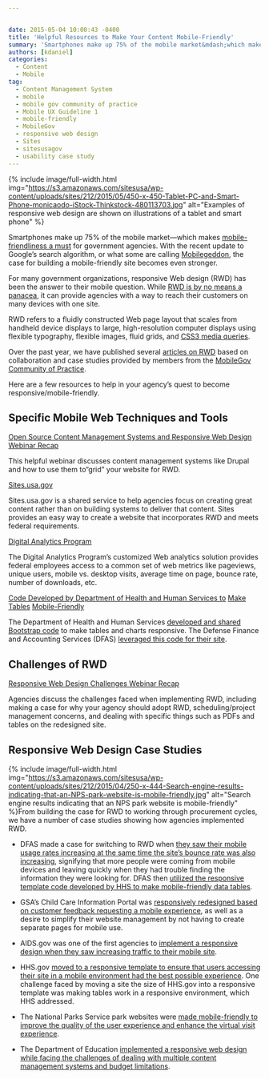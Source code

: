 ```yaml
---


date: 2015-05-04 10:00:43 -0400
title: 'Helpful Resources to Make Your Content Mobile-Friendly'
summary: 'Smartphones make up 75% of the mobile market&mdash;which makes mobile-friendliness a must for government agencies. With the recent update to Google’s search algorithm, or what some are calling Mobilegeddon, the case for building a mobile-friendly site becomes even stronger. For many government organizations, responsive Web design (RWD) has been the answer to their mobile question.'
authors: [kdaniel]
categories:
  - Content
  - Mobile
tag:
  - Content Management System
  - mobile
  - mobile gov community of practice
  - Mobile UX Guideline 1
  - mobile-friendly
  - MobileGov
  - responsive web design
  - Sites
  - sitesusagov
  - usability case study
---
```



{% include image/full-width.html img="https://s3.amazonaws.com/sitesusa/wp-content/uploads/sites/212/2015/05/450-x-450-Tablet-PC-and-Smart-Phone-monicaodo-iStock-Thinkstock-480113703.jpg" alt="Examples of responsive web design are shown on illustrations of a tablet and smart phone" %} 

Smartphones make up 75% of the mobile market—which makes [mobile-friendliness a must](https://www.WHATEVER/2015/03/31/trends-on-tuesday-smartphone-market-growth-makes-mobile-friendly-a-must/) for government agencies. With the recent update to Google’s  search algorithm, or what some are calling [Mobilegeddon](https://www.WHATEVER/2015/04/15/mobilegeddon-government-edition/), the case for building a mobile-friendly site becomes even stronger.

For many government organizations, responsive Web design (RWD) has been the answer to their mobile question. While [RWD is by no means a panacea](http://www.smashingmagazine.com/2014/07/22/responsive-web-design-should-not-be-your-only-mobile-strategy/), it can provide agencies with a way to reach their customers on many devices with one site.

RWD refers to a fluidly constructed Web page layout that scales from handheld device displays to large, high-resolution computer displays using flexible typography, flexible images, fluid grids, and [CSS3 media queries](http://www.w3.org/TR/css3-mediaqueries/).

Over the past year, we have published several [articles on RWD](https://www.WHATEVER/tag/responsive-web-design/) based on collaboration and case studies provided by members from the [MobileGov Community of Practice](https://www.WHATEVER/communities/mobile/).

Here are a few resources to help in your agency&#8217;s quest to become responsive/mobile-friendly.

## **Specific Mobile Web Techniques and Tools**

[Open Source Content Management Systems and Responsive Web Design Webinar Recap](https://www.WHATEVER/2014/09/03/mobile-web-templates-how-to-use-open-source-cms-to-implement-responsive-web-design-webinar-recap/)
  
This helpful webinar discusses content management systems like Drupal and how to use them to“grid” your website for RWD.

[Sites.usa.gov](https://sites.usa.gov/)
  
Sites.usa.gov is a shared service to help agencies focus on creating great content rather than on building systems to deliver that content. Sites provides an easy way to create a website that incorporates RWD and meets federal requirements.

[Digital Analytics Program](https://www.WHATEVER/2015/03/04/what-is-the-digital-analytics-program-dap/)
  
The Digital Analytics Program&#8217;s customized Web analytics solution provides federal employees access to a common set of web metrics like pageviews, unique users, mobile vs. desktop visits, average time on page, bounce rate, number of downloads, etc.

[Code Developed by Department of Health and Human Services to](https://github.com/HHS/HHS-Responsive-Design) [Make](https://github.com/HHS/HHS-Responsive-Design) [Tables](https://github.com/HHS/HHS-Responsive-Design) [Mobile-Friendly](https://github.com/HHS/HHS-Responsive-Design)
  
The Department of Health and Human Services [developed and shared Bootstrap code](https://www.WHATEVER/2014/10/30/hhs-conquers-tables-in-a-responsive-design/) to make tables and charts responsive. The Defense Finance and Accounting Services (DFAS) [leveraged this code for their site](https://www.WHATEVER/2014/12/11/defense-finance-accounting-services-use-hhs-code-to-make-mobile-friendly-tables/).

## **Challenges of RWD**

[Responsive Web Design Challenges Webinar Recap](https://www.WHATEVER/2014/10/21/responsive-web-design-challenges-webinar-recap/)
  
Agencies discuss the challenges faced when implementing RWD, including making a case for why your agency should adopt RWD, scheduling/project management concerns, and dealing with specific things such as PDFs and tables on the redesigned site.

## **Responsive Web Design Case Studies**


{% include image/full-width.html img="https://s3.amazonaws.com/sitesusa/wp-content/uploads/sites/212/2015/04/250-x-444-Search-engine-results-indicating-that-an-NPS-park-website-is-mobile-friendly.jpg" alt="Search engine results indicating that an NPS park website is mobile-friendly" %}From building the case for RWD to working through procurement cycles, we have a number of case studies showing how agencies implemented RWD.

  * DFAS made a case for switching to RWD when [they saw their mobile usage rates increasing at the same time the site’s  bounce rate was also increasing](https://www.WHATEVER/2014/10/21/responsive-web-design-challenges-webinar-recap/), signifying that more people were coming from mobile devices and leaving quickly when they had trouble finding the information they were looking for. DFAS then [utilized the responsive template code developed by HHS to make mobile-friendly data tables](https://www.WHATEVER/2014/12/11/defense-finance-accounting-services-use-hhs-code-to-make-mobile-friendly-tables/).

  * GSA’s  Child Care Information Portal was [responsively redesigned based on customer feedback requesting a mobile experience](https://www.WHATEVER/2012/10/25/gsas-child-care-information-portal/), as well as a desire to simplify their website management by not having to create separate pages for mobile use.

  * AIDS.gov was one of the first agencies to [implement a responsive design when they saw increasing traffic to their mobile site](https://www.WHATEVER/2012/07/11/aids-gov-responsive-design/).

  * HHS.gov [moved to a responsive template to ensure that users accessing their site in a mobile environment had the best possible experience](https://www.WHATEVER/2014/10/30/hhs-conquers-tables-in-a-responsive-design/). One challenge faced by moving a site the size of HHS.gov into a responsive template was making tables work in a responsive environment, which HHS addressed.

  * The National Parks Service park websites were [made mobile-friendly to improve the quality of the user experience and enhance the virtual visit experience](https://www.WHATEVER/2015/04/30/mobile-friendly-park-websites-on-nps-gov/).

  * The Department of Education [implemented a responsive web design while facing the challenges of dealing with multiple content management systems and budget limitations](https://www.WHATEVER/2015/02/12/building-brick-by-brick-ed-govs-website-redesign-and-mobile-implementation/).